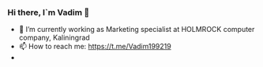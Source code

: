 ### Hi there, I`m Vadim 👋
- 🔭 I’m currently working as Marketing specialist at HOLMROCK computer company, Kaliningrad
- 📫 How to reach me: https://t.me/Vadim199219
- 
<!--
**Vadim199219/Vadim199219** is a ✨ _special_ ✨ repository because its `README.md` (this file) appears on your GitHub profile.

Here are some ideas to get you started:

- 🔭 I’m currently working on ...
- 🌱 I’m currently learning ...
- 👯 I’m looking to collaborate on ...
- 🤔 I’m looking for help with ...
- 💬 Ask me about ...
- 📫 How to reach me: https://t.me/Vadim199219)https://t.me/Vadim199219
- ⚡ Fun fact: ...
-->
